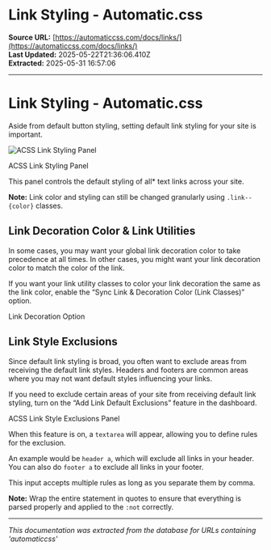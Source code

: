 # Link Styling - Automatic.css

**Source URL:** [https://automaticcss.com/docs/links/](https://automaticcss.com/docs/links/)  
**Last Updated:** 2025-05-22T21:36:06.410Z  
**Extracted:** 2025-05-31 16:57:06

---

# Link Styling - Automatic.css

Aside from default button styling, setting default link styling for your site is important.

![ACSS Link Styling Panel](https://automaticcss.com/wp-content/uploads/CleanShot-2024-09-13-at-13.27.43@2x-1024x768.jpg)

ACSS Link Styling Panel

This panel controls the default styling of all\* text links across your site.

**Note:** Link color and styling can still be changed granularly using `.link--{color}` classes.

## Link Decoration Color & Link Utilities

In some cases, you may want your global link decoration color to take precedence at all times. In other cases, you might want your link decoration color to match the color of the link.

If you want your link utility classes to color your link decoration the same as the link color, enable the “Sync Link & Decoration Color (Link Classes)” option.

Link Decoration Option

## Link Style Exclusions

Since default link styling is broad, you often want to exclude areas from receiving the default link styles. Headers and footers are common areas where you may not want default styles influencing your links.

If you need to exclude certain areas of your site from receiving default link styling, turn on the “Add Link Default Exclusions” feature in the dashboard.

ACSS Link Style Exclusions Panel

When this feature is on, a `textarea` will appear, allowing you to define rules for the exclusion.

An example would be `header a`, which will exclude all links in your header. You can also do `footer a` to exclude all links in your footer.

This input accepts multiple rules as long as you separate them by comma.

**Note:** Wrap the entire statement in quotes to ensure that everything is parsed properly and applied to the `:not` correctly.

---

*This documentation was extracted from the database for URLs containing 'automaticcss'*
